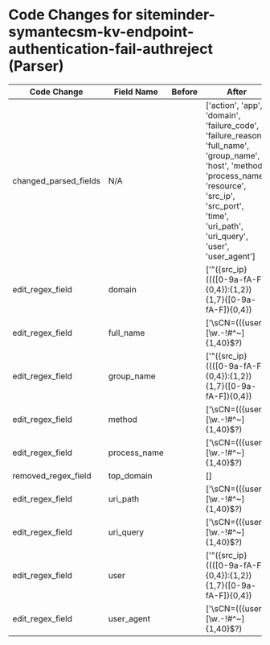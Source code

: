 # Code Changes for siteminder-symantecsm-kv-endpoint-authentication-fail-authreject (Parser)

| Code Change | Field Name | Before | After |
|-------------|------------|--------|-------|
| changed_parsed_fields | N/A |  | ['action', 'app', 'domain', 'failure_code', 'failure_reason', 'full_name', 'group_name', 'host', 'method', 'process_name', 'resource', 'src_ip', 'src_port', 'time', 'uri_path', 'uri_query', 'user', 'user_agent'] |
| edit_regex_field | domain |  | ['"({src_ip}((([0-9a-fA-F.]{0,4}):{1,2}){1,7}([0-9a-fA-F]){0,4})|(((25[0-5]|(2[0-4]|1\d|[0-9]|)\d)\.?\b){4}))(:({src_port}\d+))? uid=({user}[\w\.\-\!\#\^\~]{1,40}\$?),o=({group_name}[^,]+),dc=({domain}[^,]+),.*?" "({app}.+?) \S+ ({resource}[^"\s]+)" \[.+?error:\s*({failure_reason}[^\(]+?)\s*\(({failure_code}[^\)]+)\)', '\sCN=(({user}[\w\.\-\!\#\^\~]{1,40}\$?)|({full_name}[^"\\=]+)),OU=({group_name}[^,]+),DC=({domain}[^,]+),DC=(?:[^,]+),DC=({process_name}[^"]+)["\s]+({user_agent}[^"]+)\s+({method}(GET|POST))\s+({uri_path}[^"\s\?]+)({uri_query}\?[^"]*)?"', 'cn=({user}[\w\.\-\!\#\^\~]{1,40}\$?),ou=({domain}[^,]+),o=({group_name}[^,"]+)"\s+"({app}\S+)\s'] |
| edit_regex_field | full_name |  | ['\sCN=(({user}[\w\.\-\!\#\^\~]{1,40}\$?)|({full_name}[^"\\=]+)),OU=({group_name}[^,]+),DC=({domain}[^,]+),DC=(?:[^,]+),DC=({process_name}[^"]+)["\s]+({user_agent}[^"]+)\s+({method}(GET|POST))\s+({uri_path}[^"\s\?]+)({uri_query}\?[^"]*)?"'] |
| edit_regex_field | group_name |  | ['"({src_ip}((([0-9a-fA-F.]{0,4}):{1,2}){1,7}([0-9a-fA-F]){0,4})|(((25[0-5]|(2[0-4]|1\d|[0-9]|)\d)\.?\b){4}))(:({src_port}\d+))? uid=({user}[\w\.\-\!\#\^\~]{1,40}\$?),o=({group_name}[^,]+),dc=({domain}[^,]+),.*?" "({app}.+?) \S+ ({resource}[^"\s]+)" \[.+?error:\s*({failure_reason}[^\(]+?)\s*\(({failure_code}[^\)]+)\)', '\sCN=(({user}[\w\.\-\!\#\^\~]{1,40}\$?)|({full_name}[^"\\=]+)),OU=({group_name}[^,]+),DC=({domain}[^,]+),DC=(?:[^,]+),DC=({process_name}[^"]+)["\s]+({user_agent}[^"]+)\s+({method}(GET|POST))\s+({uri_path}[^"\s\?]+)({uri_query}\?[^"]*)?"', 'cn=({user}[\w\.\-\!\#\^\~]{1,40}\$?),ou=({domain}[^,]+),o=({group_name}[^,"]+)"\s+"({app}\S+)\s'] |
| edit_regex_field | method |  | ['\sCN=(({user}[\w\.\-\!\#\^\~]{1,40}\$?)|({full_name}[^"\\=]+)),OU=({group_name}[^,]+),DC=({domain}[^,]+),DC=(?:[^,]+),DC=({process_name}[^"]+)["\s]+({user_agent}[^"]+)\s+({method}(GET|POST))\s+({uri_path}[^"\s\?]+)({uri_query}\?[^"]*)?"'] |
| edit_regex_field | process_name |  | ['\sCN=(({user}[\w\.\-\!\#\^\~]{1,40}\$?)|({full_name}[^"\\=]+)),OU=({group_name}[^,]+),DC=({domain}[^,]+),DC=(?:[^,]+),DC=({process_name}[^"]+)["\s]+({user_agent}[^"]+)\s+({method}(GET|POST))\s+({uri_path}[^"\s\?]+)({uri_query}\?[^"]*)?"'] |
| removed_regex_field | top_domain |  | [] |
| edit_regex_field | uri_path |  | ['\sCN=(({user}[\w\.\-\!\#\^\~]{1,40}\$?)|({full_name}[^"\\=]+)),OU=({group_name}[^,]+),DC=({domain}[^,]+),DC=(?:[^,]+),DC=({process_name}[^"]+)["\s]+({user_agent}[^"]+)\s+({method}(GET|POST))\s+({uri_path}[^"\s\?]+)({uri_query}\?[^"]*)?"'] |
| edit_regex_field | uri_query |  | ['\sCN=(({user}[\w\.\-\!\#\^\~]{1,40}\$?)|({full_name}[^"\\=]+)),OU=({group_name}[^,]+),DC=({domain}[^,]+),DC=(?:[^,]+),DC=({process_name}[^"]+)["\s]+({user_agent}[^"]+)\s+({method}(GET|POST))\s+({uri_path}[^"\s\?]+)({uri_query}\?[^"]*)?"'] |
| edit_regex_field | user |  | ['"({src_ip}((([0-9a-fA-F.]{0,4}):{1,2}){1,7}([0-9a-fA-F]){0,4})|(((25[0-5]|(2[0-4]|1\d|[0-9]|)\d)\.?\b){4}))(:({src_port}\d+))? uid=({user}[\w\.\-\!\#\^\~]{1,40}\$?),o=({group_name}[^,]+),dc=({domain}[^,]+),.*?" "({app}.+?) \S+ ({resource}[^"\s]+)" \[.+?error:\s*({failure_reason}[^\(]+?)\s*\(({failure_code}[^\)]+)\)', '\sCN=(({user}[\w\.\-\!\#\^\~]{1,40}\$?)|({full_name}[^"\\=]+)),OU=({group_name}[^,]+),DC=({domain}[^,]+),DC=(?:[^,]+),DC=({process_name}[^"]+)["\s]+({user_agent}[^"]+)\s+({method}(GET|POST))\s+({uri_path}[^"\s\?]+)({uri_query}\?[^"]*)?"', 'cn=({user}[\w\.\-\!\#\^\~]{1,40}\$?),ou=({domain}[^,]+),o=({group_name}[^,"]+)"\s+"({app}\S+)\s'] |
| edit_regex_field | user_agent |  | ['\sCN=(({user}[\w\.\-\!\#\^\~]{1,40}\$?)|({full_name}[^"\\=]+)),OU=({group_name}[^,]+),DC=({domain}[^,]+),DC=(?:[^,]+),DC=({process_name}[^"]+)["\s]+({user_agent}[^"]+)\s+({method}(GET|POST))\s+({uri_path}[^"\s\?]+)({uri_query}\?[^"]*)?"'] |